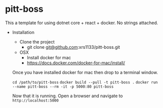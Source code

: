# pitt-boss
This a template for using dotnet core + react + docker. No strings attached.

* Installation
  - Clone the project
    - git clone git@github.com:xrs1133/pitt-boss.git
  - OSX
    - Install docker for mac
    - https://docs.docker.com/docker-for-mac/install/
  
  Once you have installed docker for mac then drop to a terminal window.

  `cd /path/to/pitt-boss`
  `docker build --pull -t pitt-boss .`
  `docker run --name pitt-boss --rm -it -p 5000:80 pitt-boss`

  Now that it is running. Open a browser and navigate to `http://localhost:5000`
